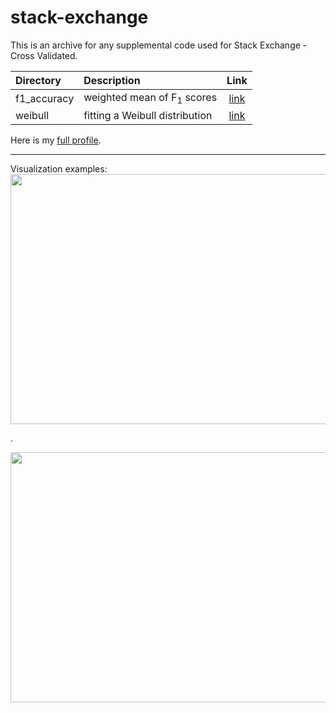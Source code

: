 # stack-exchange
This is an archive for any supplemental code used for Stack Exchange - Cross Validated.  

| Directory        | Description                            | Link   |
|:---------------- |:-------------------------------------- |:------:|
| f1_accuracy      | weighted mean of F<sub>1</sub> scores  | [link](https://stats.stackexchange.com/questions/347164/when-is-weighted-average-of-f-1-scores-simeq-accuracy-in-classification/347190#347190) |
| weibull          | fitting a Weibull distribution         | [link](https://stats.stackexchange.com/questions/346249/fitting-weibull-distribution-in-r/348112#348112) |

Here is my [full profile](https://bit.ly/2sg94FM).

___

Visualization examples:
<img src="https://github.com/rahil-p/stack-exchange/blob/master/weibull/loc1-3.png" width="1000" height="400">

.
<br />

<img src="https://github.com/rahil-p/stack-exchange/blob/master/f1_accuracy/Rplot.png" width="600" height="400">
